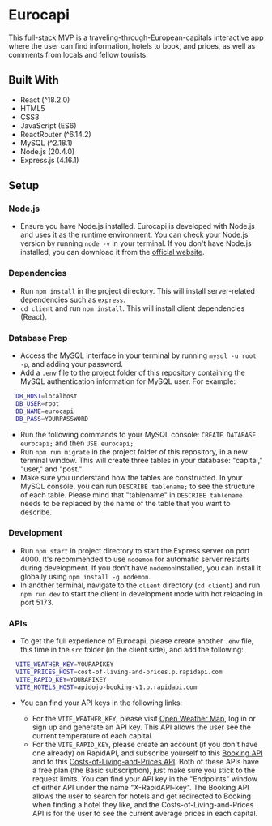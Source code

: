 # Eurocapi

This full-stack MVP is a traveling-through-European-capitals interactive app where the user can find information, hotels to book, and prices, as well as comments from locals and fellow tourists.

## Built With

- React (^18.2.0)
- HTML5
- CSS3
- JavaScript (ES6)
- ReactRouter (^6.14.2)
- MySQL (^2.18.1)
- Node.js (20.4.0)
- Express.js (4.16.1)

## Setup

<!-- 
> **Note**
> Please mind that if you're viewing the deployed version of Eurocapi you do not need to follow these steps. 
-->

### Node.js

- Ensure you have Node.js installed. Eurocapi is developed with Node.js and uses it as the runtime environment. You can check your Node.js version by running `node -v` in your terminal. If you don't have Node.js installed, you can download it from the [official website](https://nodejs.org/).

### Dependencies

- Run `npm install` in the project directory. This will install server-related dependencies such as `express`.
- `cd client` and run `npm install`. This will install client dependencies (React).

### Database Prep

- Access the MySQL interface in your terminal by running `mysql -u root -p`, and adding your password.
- Add a `.env` file to the project folder of this repository containing the MySQL authentication information for MySQL user. For example:

```bash
  DB_HOST=localhost
  DB_USER=root
  DB_NAME=eurocapi
  DB_PASS=YOURPASSWORD
```

- Run the following commands to your MySQL console: `CREATE DATABASE eurocapi;` and then `USE eurocapi;`
- Run `npm run migrate` in the project folder of this repository, in a new terminal window. This will create three tables in your database: "capital," "user," and "post."
- Make sure you understand how the tables are constructed. In your MySQL console, you can run `DESCRIBE tablename;` to see the structure of each table. Please mind that "tablename" in `DESCRIBE tablename` needs to be replaced by the name of the table that you want to describe.

### Development

- Run `npm start` in project directory to start the Express server on port 4000. It's recommended to use `nodemon` for automatic server restarts during development. If you don't have `nodemon`installed, you can install it globally using `npm install -g nodemon`.
- In another terminal, navigate to the `client` directory (`cd client`) and run `npm run dev` to start the client in development mode with hot reloading in port 5173.

### APIs

- To get the full experience of Eurocapi, please create another `.env` file, this time in the `src` folder (in the client side), and add the following:

```bash
  VITE_WEATHER_KEY=YOURAPIKEY
  VITE_PRICES_HOST=cost-of-living-and-prices.p.rapidapi.com
  VITE_RAPID_KEY=YOURAPIKEY
  VITE_HOTELS_HOST=apidojo-booking-v1.p.rapidapi.com
```

- You can find your API keys in the following links:

  * For the `VITE_WEATHER_KEY`, please visit [Open Weather Map](https://openweathermap.org/api), log in or sign up and generate an API key. This API allows the user see the current temperature of each capital.
  * For the `VITE_RAPID_KEY`, please create an account (if you don't have one already) on RapidAPI, and subscribe yourself to this [Booking API](https://rapidapi.com/apidojo/api/booking) and to this [Costs-of-Living-and-Prices API](https://rapidapi.com/traveltables/api/cost-of-living-and-prices). Both of these APIs have a free plan (the Basic subscription), just make sure you stick to the request limits. You can find your API key in the "Endpoints" window of either API under the name "X-RapidAPI-key". The Booking API allows the user to search for hotels and get redirected to Booking when finding a hotel they like, and the Costs-of-Living-and-Prices API is for the user to see the current average prices in each capital.
